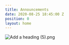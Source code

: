 ```yaml
---
title: Announcements
date: 2020-08-25 18:45:00 Z
position: 0
layout: home
---
```


![Add a heading (5).png](/uploads/Add%20a%20heading%20(5).png)